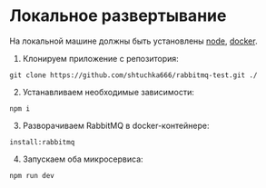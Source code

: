 # Локальное развертывание

На локальной машине должны быть установлены [node](https://nodejs.org/en/download), [docker](https://www.docker.com/products/docker-desktop/).

1. Клонируем приложение с репозитория:
```
git clone https://github.com/shtuchka666/rabbitmq-test.git ./
```
2. Устанавливаем необходимые зависимости:
```
npm i
```
3. Разворачиваем RabbitMQ в docker-контейнере:
```
install:rabbitmq
```
4. Запускаем оба микросервиса:
```
npm run dev
```